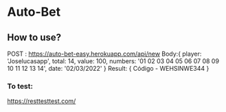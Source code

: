 # Auto-Bet

## How to use?

POST : https://auto-bet-easy.herokuapp.com/api/new
Body:{
  player: 'Joselucasapp',
  total: 14,
  value: 100,
  numbers: '01 02 03 04 05 06 07 08 09 10 11 12 13 14',
  date: '02/03/2022'
}
Result: { Código - WEHSINWE344 }

### To test:
https://resttesttest.com/
